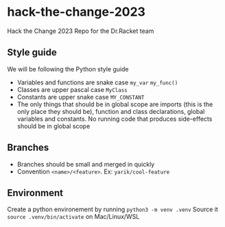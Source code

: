 # hack-the-change-2023
Hack the Change 2023 Repo for the Dr.Racket team

## Style guide
We will be following the Python style guide
- Variables and functions are snake case `my_var` `my_func()`
- Classes are upper pascal case `MyClass`
- Constants are upper snake case `MY_CONSTANT`
- The only things that should be in global scope are imports (this is the only place they should be), function and class declarations, global variables and constants. No running code that produces side-effects should be in global scope

## Branches
- Branches should be small and merged in quickly
- Convention `<name>/<feature>`. Ex: `yarik/cool-feature`

## Environment
Create a python environement by running `python3 -m venv .venv`
Source it `source .venv/bin/activate` on Mac/Linux/WSL
